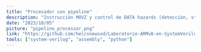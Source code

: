 ```yaml
---
title: "Procesador con pipeline"
description: "Instrucción MOVZ y control de DATA hazards (detección, stall y forwarding)"
date: "2023/10/05"
picture: "pipeline_processor.png"
link: "https://github.com/helcsnewsxd/Laboratorio-ARMv8-en-SystemVerilog---Arquitectura-del-Computador"
tools: ["system-verilog", "assembly", "python"]
---
```

